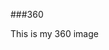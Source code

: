 ###360

This is my 360 image 

<script src="//360.vizor.io/scripts/embed.js" data-vizorurl="https://360.vizor.io/embed/v/pb1d" ></script>

###
